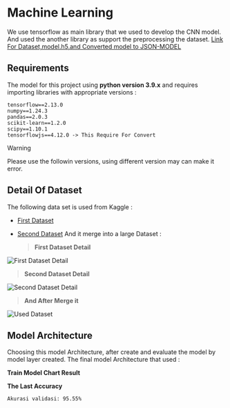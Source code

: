 # Machine Learning

We use tensorflow as main library that we used to develop the CNN model. And used the another library as support the preprocessing the dataset.
[Link For Dataset,model.h5,and Converted model to JSON-MODEL](https://drive.google.com/drive/folders/1D155_PddvgVCwRZg4IIHKTHV7DFiSIdo?usp=sharing)

## Requirements

The model for this project using **python version 3.9.x** and requires importing libraries with appropriate versions :

```
tensorflow==2.13.0
numpy==1.24.3
pandas==2.0.3
scikit-learn==1.2.0
scipy==1.10.1
tensorflowjs==4.12.0 -> This Require For Convert
```

> [!WARNING]
> Please use the followin versions, using different version may can make it error.

## Detail Of Dataset

The following data set is used from Kaggle :

- [First Dataset](https://www.kaggle.com/datasets/mostafaabla/garbage-classification)
- [Second Dataset](https://www.kaggle.com/datasets/fatemehboloori/trash-type-detection)
  And it merge into a large Dataset :
  
  > **First Dataset Detail**

![First Dataset Detail](https://github.com/TrashHubs/Machine-Learning/assets/33770553/8d433f64-b282-4d2e-860b-ba79991b9a76)

> **Second Dataset Detail**

![Second Dataset Detail](https://github.com/TrashHubs/Machine-Learning/assets/33770553/8fbf8eda-ddc2-46e4-8c4a-562e18e7081c)

> **And After Merge it**

![Used Dataset](https://github.com/TrashHubs/Machine-Learning/assets/33770553/910315a1-f468-4b0e-a50f-68d8e0a11a4d)



## Model Architecture

Choosing this model Architecture, after create and evaluate the model by model layer created. The final model Architecture that used :

**Train Model Chart Result**

**The Last Accuracy**

`Akurasi validasi: 95.55%`
